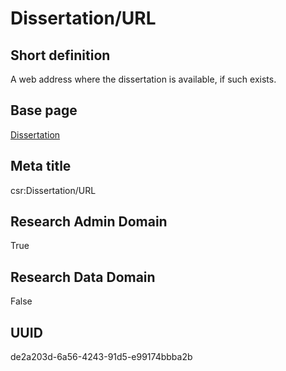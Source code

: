 # Dissertation/URL
## Short definition
A web address where the dissertation is available, if such exists.
## Base page
[Dissertation](../../Objects/Dissertation.md)
## Meta title
csr:Dissertation/URL
## Research Admin Domain
True
## Research Data Domain
False
## UUID
de2a203d-6a56-4243-91d5-e99174bbba2b
